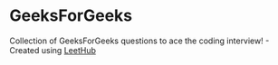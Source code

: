 # GeeksForGeeks
Collection of GeeksForGeeks questions to ace the coding interview! - Created using [LeetHub](https://github.com/QasimWani/LeetHub)
